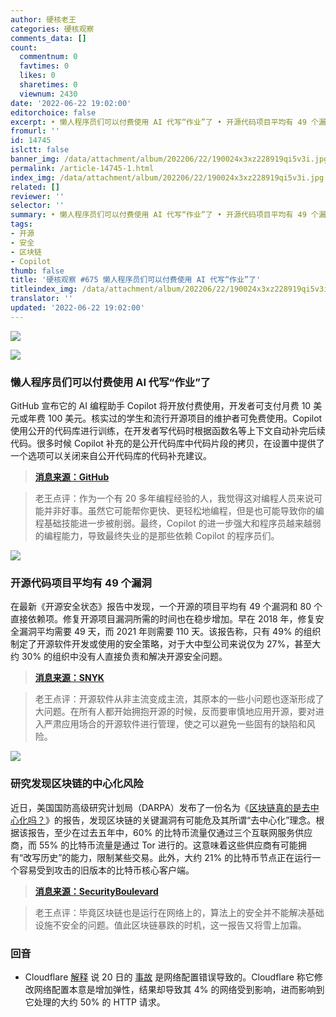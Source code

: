 ```yaml
---
author: 硬核老王
categories: 硬核观察
comments_data: []
count:
  commentnum: 0
  favtimes: 0
  likes: 0
  sharetimes: 0
  viewnum: 2430
date: '2022-06-22 19:02:00'
editorchoice: false
excerpt: • 懒人程序员们可以付费使用 AI 代写“作业”了 • 开源代码项目平均有 49 个漏洞 • 研究发现区块链的中心化风险
fromurl: ''
id: 14745
islctt: false
banner_img: /data/attachment/album/202206/22/190024x3xz228919qi5v3i.jpg
permalink: /article-14745-1.html
index_img: /data/attachment/album/202206/22/190024x3xz228919qi5v3i.jpg
related: []
reviewer: ''
selector: ''
summary: • 懒人程序员们可以付费使用 AI 代写“作业”了 • 开源代码项目平均有 49 个漏洞 • 研究发现区块链的中心化风险
tags:
- 开源
- 安全
- 区块链
- Copilot
thumb: false
title: '硬核观察 #675 懒人程序员们可以付费使用 AI 代写“作业”了'
titleindex_img: /data/attachment/album/202206/22/190024x3xz228919qi5v3i.jpg
translator: ''
updated: '2022-06-22 19:02:00'
---
```


![](/data/attachment/album/202206/22/190024x3xz228919qi5v3i.jpg)


![](/data/attachment/album/202206/22/190034e5bz5j3cwmq55qff.jpg)


### 懒人程序员们可以付费使用 AI 代写“作业”了


GitHub 宣布它的 AI 编程助手 Copilot 将开放付费使用，开发者可支付月费 10 美元或年费 100 美元。核实过的学生和流行开源项目的维护者可免费使用。Copilot 使用公开的代码库进行训练，在开发者写代码时根据函数名等上下文自动补完后续代码。很多时候 Copilot 补充的是公开代码库中代码片段的拷贝，在设置中提供了一个选项可以关闭来自公开代码库的代码补充建议。



> 
> **[消息来源：GitHub](https://github.blog/2022-06-21-github-copilot-is-generally-available-to-all-developers/)**
> 
> 
> 



> 
> 老王点评：作为一个有 20 多年编程经验的人，我觉得这对编程人员来说可能并非好事。虽然它可能帮你更快、更轻松地编程，但是也可能导致你的编程基础技能进一步被削弱。最终，Copilot 的进一步强大和程序员越来越弱的编程能力，导致最终失业的是那些依赖 Copilot 的程序员们。
> 
> 
> 


![](/data/attachment/album/202206/22/190054tk0c5efmr6o5kcmb.jpg)


### 开源代码项目平均有 49 个漏洞


在最新《开源安全状态》报告中发现，一个开源的项目平均有 49 个漏洞和 80 个直接依赖项。修复开源项目漏洞所需的时间也在稳步增加。早在 2018 年，修复安全漏洞平均需要 49 天，而 2021 年则需要 110 天。该报告称，只有 49% 的组织制定了开源软件开发或使用的安全策略，对于大中型公司来说仅为 27%，甚至大约 30% 的组织中没有人直接负责和解决开源安全问题。



> 
> **[消息来源：SNYK](https://snyk.io/reports/open-source-security/)**
> 
> 
> 



> 
> 老王点评：开源软件从非主流变成主流，其原本的一些小问题也逐渐形成了大问题。在所有人都开始拥抱开源的时候，反而要审慎地应用开源，要对进入严肃应用场合的开源软件进行管理，使之可以避免一些固有的缺陷和风险。
> 
> 
> 


![](/data/attachment/album/202206/22/190108vkmjzjkmr11g8pne.jpg)


### 研究发现区块链的中心化风险


近日，美国国防高级研究计划局（DARPA）发布了一份名为《[区块链真的是去中心化吗？](https://assets-global.website-files.com/5fd11235b3950c2c1a3b6df4/62af6c641a672b3329b9a480_Unintended_Centralities_in_Distributed_Ledgers.pdf)》的报告，发现区块链的关键漏洞有可能危及其所谓“去中心化”理念。根据该报告，至少在过去五年中，60% 的比特币流量仅通过三个互联网服务供应商，而 55% 的比特币流量是通过 Tor 进行的。这意味着这些供应商有可能拥有“改写历史”的能力，限制某些交易。此外，大约 21% 的比特币节点正在运行一个容易受到攻击的旧版本的比特币核心客户端。



> 
> **[消息来源：SecurityBoulevard](https://securityboulevard.com/2022/06/are-blockchains-decentralized/)**
> 
> 
> 



> 
> 老王点评：毕竟区块链也是运行在网络上的，算法上的安全并不能解决基础设施不安全的问题。值此区块链暴跌的时机，这一报告又将雪上加霜。
> 
> 
> 


### 回音


* Cloudflare [解释](https://www.bleepingcomputer.com/news/technology/massive-cloudflare-outage-caused-by-network-configuration-error/) 说 20 日的 [事故](/article-14741-1.html) 是网络配置错误导致的。Cloudflare 称它修改网络配置本意是增加弹性，结果却导致其 4% 的网络受到影响，进而影响到它处理的大约 50% 的 HTTP 请求。